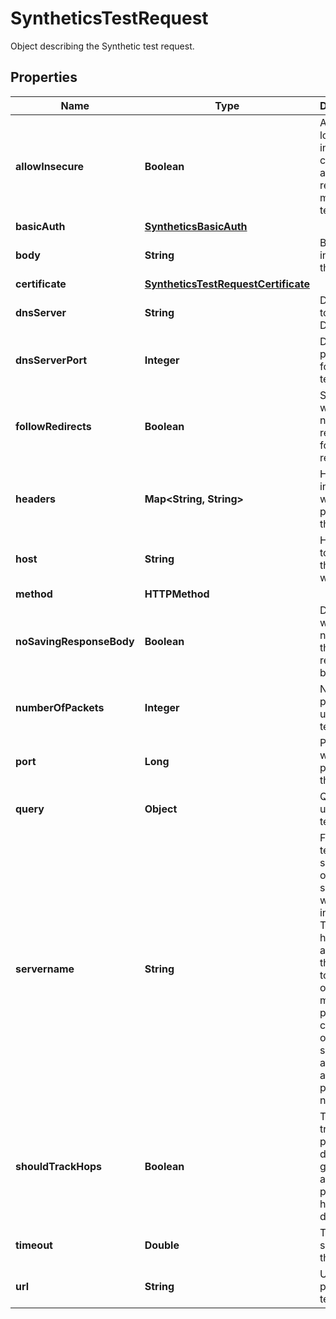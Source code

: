 

# SyntheticsTestRequest

Object describing the Synthetic test request.

## Properties

Name | Type | Description | Notes
------------ | ------------- | ------------- | -------------
**allowInsecure** | **Boolean** | Allows loading insecure content for an HTTP request in a multistep test step. |  [optional]
**basicAuth** | [**SyntheticsBasicAuth**](SyntheticsBasicAuth.md) |  |  [optional]
**body** | **String** | Body to include in the test. |  [optional]
**certificate** | [**SyntheticsTestRequestCertificate**](SyntheticsTestRequestCertificate.md) |  |  [optional]
**dnsServer** | **String** | DNS server to use for DNS tests. |  [optional]
**dnsServerPort** | **Integer** | DNS server port to use for DNS tests. |  [optional]
**followRedirects** | **Boolean** | Specifies whether or not the request follows redirects. |  [optional]
**headers** | **Map&lt;String, String&gt;** | Headers to include when performing the test. |  [optional]
**host** | **String** | Host name to perform the test with. |  [optional]
**method** | **HTTPMethod** |  |  [optional]
**noSavingResponseBody** | **Boolean** | Determines whether or not to save the response body. |  [optional]
**numberOfPackets** | **Integer** | Number of pings to use per test. |  [optional]
**port** | **Long** | Port to use when performing the test. |  [optional]
**query** | **Object** | Query to use for the test. |  [optional]
**servername** | **String** | For SSL tests, it specifies on which server you want to initiate the TLS handshake, allowing the server to present one of multiple possible certificates on the same IP address and TCP port number. |  [optional]
**shouldTrackHops** | **Boolean** | Turns on a traceroute probe to discover all gateways along the path to the host destination. |  [optional]
**timeout** | **Double** | Timeout in seconds for the test. |  [optional]
**url** | **String** | URL to perform the test with. |  [optional]



